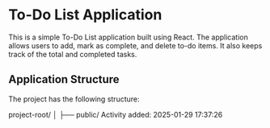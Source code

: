 # To-Do List Application
































This is a simple To-Do List application built using React. The application allows users to add, mark as complete, and delete to-do items. It also keeps track of the total and completed tasks.
































## Application Structure
































The project has the following structure:
































project-root/
│
├── public/
Activity added: 2025-01-29 17:37:26
